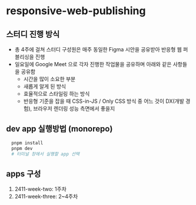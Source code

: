 # responsive-web-publishing

## 스터디 진행 방식
- 총 4주에 걸쳐 스터디 구성원은 매주 동일한 Figma 시안을 공유받아 반응형 웹 퍼블리싱을 진행 
- 일요일에 Google Meet 으로 각자 진행한 작업물을 공유하며 아래와 같은 사항들을 공유함
  - 시간을 많이 소요한 부분
  - 새롭게 알게 된 방식
  - 효율적으로 스타일링 하는 방식
  - 반응형 기준을 잡을 때 CSS-in-JS / Only CSS 방식 중 어느 것이 DX(개발 경험), 브라우저 렌더링 성능 측면에서 좋을지

## dev app 실행방법 (monorepo)

```bash
  pnpm install
  pnpm dev
  # 터미널 창에서 실행할 app 선택 
```

## apps 구성
1. 2411-week-two: 1주차 
2. 2411-week-three: 2~4주차